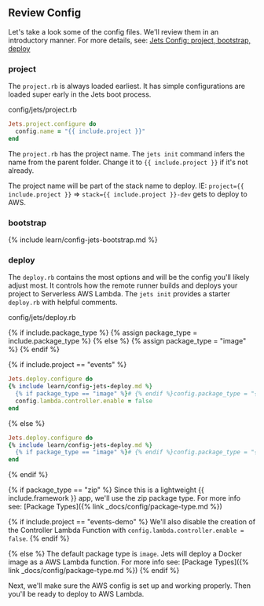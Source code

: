 ## Review Config

Let's take a look some of the config files. We'll review them in an introductory manner. For more details, see: [Jets Config: project, bootstrap, deploy](https://docs.rubyonjets.com/docs/config/jets/)

### project

The `project.rb` is always loaded earliest. It has simple configurations are loaded super early in the Jets boot process.

config/jets/project.rb

```ruby
Jets.project.configure do
  config.name = "{{ include.project }}"
end
```

The `project.rb` has the project name. The `jets init` command infers the name from the parent folder. Change it to `{{ include.project }}` if it's not already.

The project name will be part of the stack name to deploy. IE: `project={{ include.project }}` => `stack={{ include.project }}-dev` gets to deploy to AWS.

### bootstrap

{% include learn/config-jets-bootstrap.md %}

### deploy

The `deploy.rb` contains the most options and will be the config you'll likely adjust most. It controls how the remote runner builds and deploys your project to Serverless AWS Lambda. The `jets init` provides a starter `deploy.rb` with helpful comments.

config/jets/deploy.rb

{% if include.package_type %}
  {% assign package_type = include.package_type %}
{% else %}
  {% assign package_type = "image" %}
{% endif %}

{% if include.project == "events" %}
```ruby
Jets.deploy.configure do
{% include learn/config-jets-deploy.md %}
  {% if package_type == "image" %}# {% endif %}config.package_type = "{{ package_type }}"
  config.lambda.controller.enable = false
end
```
{% else %}
```ruby
Jets.deploy.configure do
{% include learn/config-jets-deploy.md %}
  {% if package_type == "image" %}# {% endif %}config.package_type = "{{ package_type }}"
end
```
{% endif %}

{% if package_type == "zip" %}
Since this is a lightweight {{ include.framework }} app, we'll use the zip package type. For more info see: [Package Types]({% link _docs/config/package-type.md %})

{% if include.project == "events-demo" %}
We'll also disable the creation of the Controller Lambda Function with `config.lambda.controller.enable = false`.
{% endif %}

{% else %}
The default package type is `image`. Jets will deploy a Docker image as a AWS Lambda function. For more info see: [Package Types]({% link _docs/config/package-type.md %})
{% endif %}

Next, we'll make sure the AWS config is set up and working properly. Then you'll be ready to deploy to AWS Lambda.
